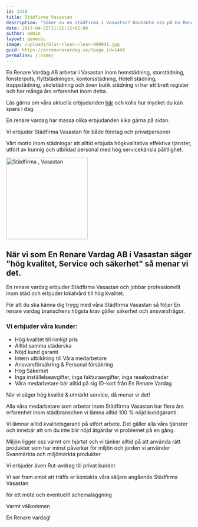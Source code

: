 ```yaml
---
id: 1449
title: Städfirma Vasastan
description: "Söker du en städfirma i Vasastan? Kontakta oss på En Renare Vardag."
date: 2017-04-25T11:21:12+02:00
author: admin
layout: generic
image: /uploads/blur-clean-clear-989941.jpg
guid: https://enrenarevardag.se/?page_id=1449
permalink: /:name/
---
```

En Renare Vardag AB arbetar i Vasastan inom hemstädning, storstädning, fönsterputs, flyttstädningen, kontorsstädning, Hotell städning, trappstädning, skolstädning och även butik städning vi har ett brett register och har många års erfarenhet inom detta.

Läs gärna om våra aktuella erbjudanden [här](https://enrenarevardag.se/erbjudanden/) och kolla hur mycket du kan spara i dag.

En renare vardag har massa olika erbjudanden kika gärna på sidan.

Vi erbjuder Städfirma Vasastan för både företag och privatpersoner

Vårt motto inom städningar att alltid erbjuda högkvalitativa effektiva tjänster, utfört av kunnig och utbildad personal med hög servicekänsla pålitlighet.


<img class="wp-image-1450 aligncenter" src="https://enrenarevardag.se/wp-content/uploads/2017/04/Flyttstädning-14-300x300.jpg" alt="Städfirma , Vasastan " width="221" height="221" srcset="https://enrenarevardag.se/wp-content/uploads/2017/04/Flyttstädning-14-300x300.jpg 300w, https://enrenarevardag.se/wp-content/uploads/2017/04/Flyttstädning-14-150x150.jpg 150w, https://enrenarevardag.se/wp-content/uploads/2017/04/Flyttstädning-14-125x125.jpg 125w, https://enrenarevardag.se/wp-content/uploads/2017/04/Flyttstädning-14.jpg 450w" sizes="(max-width: 221px) 100vw, 221px" /> 

## När vi som En Renare Vardag AB i Vasastan säger "hög kvalitet, Service och säkerhet" så menar vi det.

En renare vardag erbjuder Städfirma Vasastan och jobbar professionellt inom städ och erbjuder lokalvård till hög kvalitet.

För att du ska känna dig trygg med våra Städfirma Vasastan så följer En renare vardag branschens högsta krav gäller säkerhet och ansvarsfrågor.

### Vi erbjuder våra kunder:

  * Hög kvalitet till rimligt pris
  * Alltid samma städerska
  * Nöjd kund garanti
  * Intern utbildning till Våra medarbetare
  * Ansvarsförsäkring & Personal försäkring
  * Hög Säkerhet
  * Inga inställelseavgifter, inga fakturaavgifter, inga resekostnader
  * Våra medarbetare bär alltid på sig ID-kort från En Renare Vardag

När vi säger hög kvalité & utmärkt service, då menar vi det!

Alla våra medarbetare som arbetar inom Städfirma Vasastan har flera års erfarenhet inom städbranschen vi lämna alltid 100 % nöjd kundgaranti.

Vi lämnar alltid kvalitetsgaranti på utfört arbete. Det gäller alla våra tjänster och innebär att om du inte blir nöjd åtgärdar vi problemet på en gång.

Miljön ligger oss varmt om hjärtat och vi tänker alltid på att använda rätt produkter som har minst påverkar för miljön och jorden vi använder Svanmärkta och miljömärkta produkter

Vi erbjuder även Rut-avdrag till privat kunder.

Vi ser fram emot att träffa er kontakta våra säljare angående Städfirma Vasastan

för ett möte och eventuellt schemaläggning

Varmt välkommen

En Renare vardag!